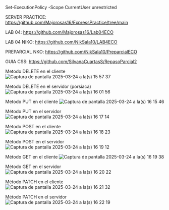 Set-ExecutionPolicy -Scope CurrentUser unrestricted

SERVER PRACTICE: https://github.com/Majorosas16/ExpressPractice/tree/main

LAB 04: https://github.com/Majorosas16/Lab04ECO

LAB 04 NIKO: https://github.com/NikSala10/LAB4ECO

PREPARCIAL NKO: https://github.com/NikSala10/PreparcialECO

GUIA CSS: https://github.com/SilvanaCuartasS/RepasoParcial2


Metodo DELETE en el cliente
![Captura de pantalla 2025-03-24 a la(s) 15 57 37](https://github.com/user-attachments/assets/24968c7a-0be9-4d22-ad45-df362c38f793)

Metodo DELETE en el servidor (porsiaca)
![Captura de pantalla 2025-03-24 a la(s) 16 01 56](https://github.com/user-attachments/assets/d64b8572-4f42-4644-a8c2-96969a5410b5)

Metodo PUT en el cliente
![Captura de pantalla 2025-03-24 a la(s) 16 15 46](https://github.com/user-attachments/assets/e0dc3d53-bf6d-44fc-a0ce-1064b08ef50b)

Método PUT en el servidor
![Captura de pantalla 2025-03-24 a la(s) 16 17 14](https://github.com/user-attachments/assets/f5eb861d-20a0-4caa-a397-24749169eb8e)

Método POST en el cliente
![Captura de pantalla 2025-03-24 a la(s) 16 18 23](https://github.com/user-attachments/assets/447507a9-16e0-4887-abe0-cc453704fa75)

Método POST en el servidor
![Captura de pantalla 2025-03-24 a la(s) 16 19 12](https://github.com/user-attachments/assets/3f030f14-1245-40b3-9fdb-29b289f9daf3)

Método GET en el cliente
![Captura de pantalla 2025-03-24 a la(s) 16 19 38](https://github.com/user-attachments/assets/37d57edf-d8c5-4b1f-9202-4ae9f9d7c002)

Método GET en el servidor
![Captura de pantalla 2025-03-24 a la(s) 16 20 22](https://github.com/user-attachments/assets/3a8b69c0-1b3c-4f33-8c31-8245d83424f2)

Método PATCH en el cliente
![Captura de pantalla 2025-03-24 a la(s) 16 21 32](https://github.com/user-attachments/assets/6d1e0c40-3dfe-4791-be1d-5ad76a9c04c5)

Método PATCH en el servidor
![Captura de pantalla 2025-03-24 a la(s) 16 22 19](https://github.com/user-attachments/assets/078d1f8c-6b6e-403a-ba9c-ee5fe607d386)


